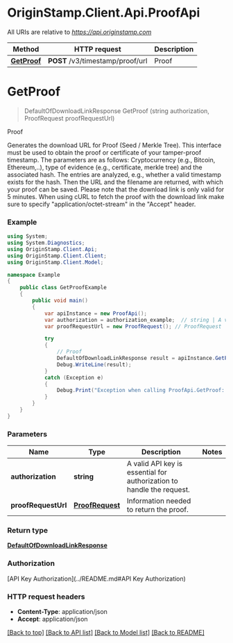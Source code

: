 # OriginStamp.Client.Api.ProofApi

All URIs are relative to *https://api.originstamp.com*

Method | HTTP request | Description
------------- | ------------- | -------------
[**GetProof**](ProofApi.md#getproof) | **POST** /v3/timestamp/proof/url | Proof


<a name="getproof"></a>
# **GetProof**
> DefaultOfDownloadLinkResponse GetProof (string authorization, ProofRequest proofRequestUrl)

Proof

Generates the download URL for Proof (Seed / Merkle Tree). This interface must be used to obtain the proof or certificate of your tamper-proof timestamp. The parameters are as follows: Cryptocurrency (e.g., Bitcoin, Ethereum,..), type of evidence (e.g., certificate, merkle tree) and the associated hash. The entries are analyzed, e.g., whether a valid timestamp exists for the hash. Then the URL and the filename are returned, with which your proof can be saved. Please note that the download link is only valid for 5 minutes. When using cURL to fetch the proof with the download link make sure to specify \"application/octet-stream\" in the \"Accept\" header.

### Example
```csharp
using System;
using System.Diagnostics;
using OriginStamp.Client.Api;
using OriginStamp.Client.Client;
using OriginStamp.Client.Model;

namespace Example
{
    public class GetProofExample
    {
        public void main()
        {
            var apiInstance = new ProofApi();
            var authorization = authorization_example;  // string | A valid API key is essential for authorization to handle the request.
            var proofRequestUrl = new ProofRequest(); // ProofRequest | Information needed to return the proof.

            try
            {
                // Proof
                DefaultOfDownloadLinkResponse result = apiInstance.GetProof(authorization, proofRequestUrl);
                Debug.WriteLine(result);
            }
            catch (Exception e)
            {
                Debug.Print("Exception when calling ProofApi.GetProof: " + e.Message );
            }
        }
    }
}
```

### Parameters

Name | Type | Description  | Notes
------------- | ------------- | ------------- | -------------
 **authorization** | **string**| A valid API key is essential for authorization to handle the request. | 
 **proofRequestUrl** | [**ProofRequest**](ProofRequest.md)| Information needed to return the proof. | 

### Return type

[**DefaultOfDownloadLinkResponse**](DefaultOfDownloadLinkResponse.md)

### Authorization

[API Key Authorization](../README.md#API Key Authorization)

### HTTP request headers

 - **Content-Type**: application/json
 - **Accept**: application/json

[[Back to top]](#) [[Back to API list]](../README.md#documentation-for-api-endpoints) [[Back to Model list]](../README.md#documentation-for-models) [[Back to README]](../README.md)

